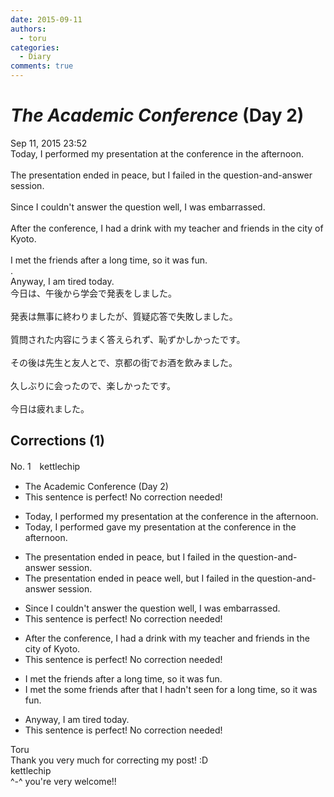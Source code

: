```yaml
---
date: 2015-09-11
authors:
  - toru
categories:
  - Diary
comments: true
---
```


# <strong><em>The Academic Conference</strong></em> (Day 2)
<div class="date">Sep 11, 2015 23:52</div>
<div id="post"><div id="body_show_ori">
Today, I performed my presentation at the conference in the afternoon.<br/><br/>The presentation ended in peace, but I failed in the question-and-answer session.<br/><br/>Since I couldn't answer the question well, I was embarrassed.<br/><br/>After the conference, I had a drink with my teacher and friends in the city of Kyoto.<br/><br/>I met the friends after a long time, so it was fun.<br/>.<br/>Anyway, I am tired today.
</div></div>

<!-- more -->

<div id="post_ja"><div id="body_show_mo">
今日は、午後から学会で発表をしました。<br/><br/>発表は無事に終わりましたが、質疑応答で失敗しました。<br/><br/>質問された内容にうまく答えられず、恥ずかしかったです。<br/><br/>その後は先生と友人とで、京都の街でお酒を飲みました。<br/><br/>久しぶりに会ったので、楽しかったです。<br/><br/>今日は疲れました。
</div></div>

## Corrections (1)
<div id="block"><div class="first_name"> No. 1　<span class="just_name">kettlechip</span></div><div id="block2">
<ul class="correction_field">
<li class="incorrect">The Academic Conference (Day 2)</li>
<li class="corrected perfect">This sentence is perfect! No correction needed!</li>
</ul>
<ul class="correction_field">
<li class="incorrect">Today, I performed my presentation at the conference in the afternoon.</li>
<li class="corrected correct">
Today, I <span class="sline"><span class="f_red">performed</span></span> <span class="f_blue">gave</span> my presentation at the conference in the afternoon.
</li>
</ul>
<ul class="correction_field">
<li class="incorrect">The presentation ended in peace, but I failed in the question-and-answer session.</li>
<li class="corrected correct">
The presentation ended <span class="sline"><span class="f_red">in peace</span></span> <span class="f_blue">well</span>, but I failed in the question-and-answer session.
</li>
</ul>
<ul class="correction_field">
<li class="incorrect">Since I couldn't answer the question well, I was embarrassed.</li>
<li class="corrected perfect">This sentence is perfect! No correction needed!</li>
</ul>
<ul class="correction_field">
<li class="incorrect">After the conference, I had a drink with my teacher and friends in the city of Kyoto.</li>
<li class="corrected perfect">This sentence is perfect! No correction needed!</li>
</ul>
<ul class="correction_field">
<li class="incorrect">I met the friends after a long time, so it was fun.</li>
<li class="corrected correct">
I met <span class="sline"><span class="f_red">the</span></span> <span class="f_blue">some</span> friends <span class="sline"><span class="f_red">after</span></span> <span class="f_blue">that I hadn't seen for</span> a long time, so it was fun.
</li>
</ul>
<ul class="correction_field">
<li class="incorrect">Anyway, I am tired today.</li>
<li class="corrected perfect">This sentence is perfect! No correction needed!</li>
</ul>
</div><div class="name"><span class="just_name">Toru</span><br>
Thank you very much for correcting my post! :D
</div>
<div class="name"><span class="just_name">kettlechip</span><br>
^-^ you're very welcome!!
</div>
</div>
